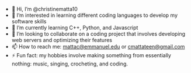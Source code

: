 - 👋 Hi, I’m @christinematta10
- 👀 I’m interested in learning different coding languages to develop my software skills 
- 🌱 I’m currently learning C++, Python, and Javascript
- 💞️ I’m looking to collaborate on a coding project that involves developing web servers and optimizing their features  
- 📫 How to reach me: mattac@emmanuel.edu or cmattateen@gmail.com
- ⚡ Fun fact: my hobbies involve making something from essentially nothing: music, singing, crocheting, and coding. 

<!---
christinematta10/christinematta10 is a ✨ special ✨ repository because its `README.md` (this file) appears on your GitHub profile.
You can click the Preview link to take a look at your changes.
--->
